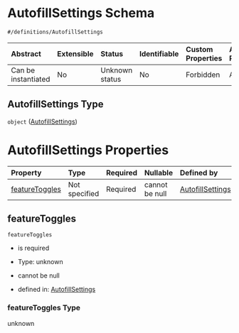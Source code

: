 # AutofillSettings Schema

```txt
#/definitions/AutofillSettings
```



| Abstract            | Extensible | Status         | Identifiable | Custom Properties | Additional Properties | Access Restrictions | Defined In                                                                                  |
| :------------------ | :--------- | :------------- | :----------- | :---------------- | :-------------------- | :------------------ | :------------------------------------------------------------------------------------------ |
| Can be instantiated | No         | Unknown status | No           | Forbidden         | Allowed               | none                | [schema.settings.schema.json](../../out/schema.settings.schema.json "open original schema") |

## AutofillSettings Type

`object` ([AutofillSettings](schema.md))

# AutofillSettings Properties

| Property                          | Type          | Required | Nullable       | Defined by                                                                                                          |
| :-------------------------------- | :------------ | :------- | :------------- | :------------------------------------------------------------------------------------------------------------------ |
| [featureToggles](#featuretoggles) | Not specified | Required | cannot be null | [AutofillSettings](schema-properties-featuretoggles.md "#/definitions/AutofillSettings#/properties/featureToggles") |

## featureToggles



`featureToggles`

*   is required

*   Type: unknown

*   cannot be null

*   defined in: [AutofillSettings](schema-properties-featuretoggles.md "#/definitions/AutofillSettings#/properties/featureToggles")

### featureToggles Type

unknown
